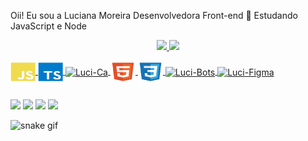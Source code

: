 Oii! Eu sou a Luciana Moreira 
Desenvolvedora Front-end
🍒 Estudando JavaScript e Node

<div align="center">
  <a href="https://github.com/luci253bah">
  <img height="140em" src="https://github-readme-stats.vercel.app/api?username=luci253bah&show_icons=true&theme=tokyonight&include_all_commits=true&count_private=true"/>
  <img height="140em" src="https://github-readme-stats.vercel.app/api/top-langs/?username=luci253bah&layout=compact&langs_count=7&theme=tokyonight"/>
</div>
  
<div style="display: inline_block"><br>
  <img align="center" alt="Luci-Js" height="30" width="40" src="https://raw.githubusercontent.com/devicons/devicon/master/icons/javascript/javascript-plain.svg">
  <img align="center" alt="Luci-Ts" height="30" width="40" src="https://raw.githubusercontent.com/devicons/devicon/master/icons/typescript/typescript-plain.svg">
  <img align="center" alt="Luci-Ca" height="30" width="40"
src="https://cdn.jsdelivr.net/gh/devicons/devicon/icons/canva/canva-original.svg" />        
  <img align="center" alt="Luci-HTML" height="30" width="40" src="https://raw.githubusercontent.com/devicons/devicon/master/icons/html5/html5-original.svg">
  <img align="center" alt="Luci-CSS" height="30" width="40" src="https://raw.githubusercontent.com/devicons/devicon/master/icons/css3/css3-original.svg">
  <img align="center" alt="Luci-Bots" height="30" width="40"  src="https://cdn.jsdelivr.net/gh/devicons/devicon/icons/bootstrap/bootstrap-original.svg" />
  <img align="center" alt="Luci-Figma" height="30" width="40" 
src="https://cdn.jsdelivr.net/gh/devicons/devicon/icons/figma/figma-original.svg">
  
  ##
  
<div> 
  <a href="https://www.instagram.com/ciana_vip/" target="_blank"><img src="https://img.shields.io/badge/-Instagram-%23E4405F?style=for-the-badge&logo=instagram&logoColor=white" target="_blank"></a>
  <a href = "https://www.gmail/moreira.luciana0@gmail.com/"><img src="https://img.shields.io/badge/-Gmail-%23333?style=for-the-badge&logo=gmail&logoColor=white" target="_blank"></a>
  <a href="https://www.linkedin.com/in/luciana-moreira2/lipi=urn%3Ali%3Apage%3Ad_flagship3_profile_view_base_contact_details%3BeH%2FpXr%2BASN29Q6wqKA63Eg%3D%3D/" target="_blank"><img src="https://img.shields.io/badge/-LinkedIn-%230077B5?style=for-the-badge&logo=linkedin&logoColor=white" target="_blank"></a>
  <a href="https://discord.gg/lucirena#5797" target="_blank"><img src="https://img.shields.io/badge/Discord-7289DA?style=for-the-badge&logo=discord&logoColor=white"></a>
  
  ![snake gif](https://github.com/luci253bah/luci253bah/blob/output/github-contribution-grid-snake.svg)
 
  
